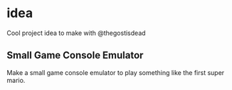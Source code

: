 # idea
Cool project idea to make with @thegostisdead

## Small Game Console Emulator

Make a small game console emulator to play something like the first super mario.
